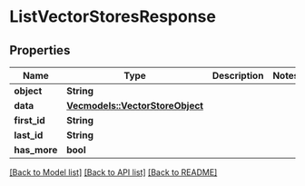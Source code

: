 # ListVectorStoresResponse

## Properties

Name | Type | Description | Notes
------------ | ------------- | ------------- | -------------
**object** | **String** |  | 
**data** | [**Vec<models::VectorStoreObject>**](VectorStoreObject.md) |  | 
**first_id** | **String** |  | 
**last_id** | **String** |  | 
**has_more** | **bool** |  | 

[[Back to Model list]](../README.md#documentation-for-models) [[Back to API list]](../README.md#documentation-for-api-endpoints) [[Back to README]](../README.md)


